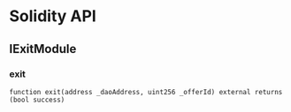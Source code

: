 # Solidity API

## IExitModule

### exit

```solidity
function exit(address _daoAddress, uint256 _offerId) external returns (bool success)
```

